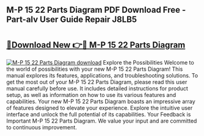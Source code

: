 ## M-P 15 22 Parts Diagram PDF Download Free - Part-aIv User Guide Repair J8LB5

# <h2><a href="http://dfq5op.blite.top/?on=M-P+15+22+Parts+Diagram">🔗Download New 👉🔴 M-P 15 22 Parts Diagram</a></h2>

[![M-P 15 22 Parts Diagram download](https://i.imgur.com/lujVjoI.png)](http://dfq5op.blite.top/?on=M-P+15+22+Parts+Diagram)
Explore the Possibilities Welcome to the world of possibilities with your new M-P 15 22 Parts Diagram! This manual explores its features, applications, and troubleshooting solutions. To get the most out of your M-P 15 22 Parts Diagram, please read this user manual carefully before use. It includes detailed instructions for product setup, as well as information on how to use its various features and capabilities. Your new M-P 15 22 Parts Diagram boasts an impressive array of features designed to elevate your experience. Explore the intuitive user interface and unlock the full potential of its capabilities. Your Feedback is Important M-P 15 22 Parts Diagram. We value your input and are committed to continuous improvement.

